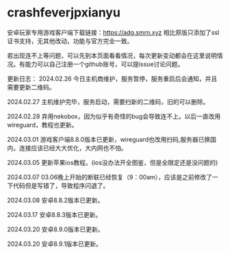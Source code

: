 # crashfeverjpxianyu
安卓玩家专用游戏客户端下载链接：https://adg.smrn.xyz
相比原版只添加了ssl证书支持，无其他改动，功能与官方完全一致。

若出现连不上等问题，可以先到本页面看看情况，每次更新变动都会在这里说明情况。有能力可以自己注册一个github账号，可以提issue讨论问题。

更新日志：
2024.02.26 今日主机商维护，服务暂停，服务重启后会通知，并且需要更新二维码。

2024.02.27 主机维护完毕，服务启动，需要扫新的二维码，旧的可以删除。

2024.02.28 弃用nekobox，因为似乎有奇怪的bug会导致连不上。以后一直改用wireguard，教程也更新。

2024.03.01 游戏客户端8.8.0版本已更新，wireguard也改用扫码,服务器已换国内，连接应该已经大大优化，大内网也不怕。

2024.03.05 更新苹果ios教程。(ios没办法开全图鉴，但是全限定还是没问题的)

2024.03.07 03.06晚上开始的断联已经恢复（9：00am），应该是之前修改了一下代码但是写错了，导致程序闪退了。

2024.03.08 安卓8.8.2版本已更新。

2024.03.17 安卓8.8.3版本已更新。

2024.03.20 安卓8.9.0版本已更新。

2024.03.20 安卓8.9.1版本已更新。